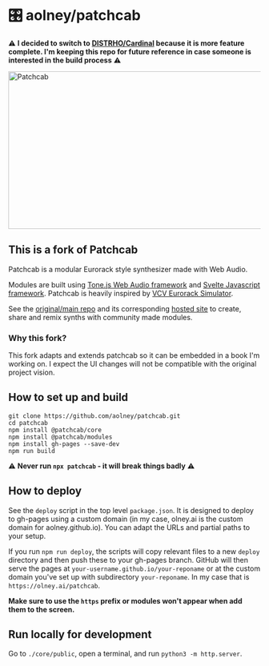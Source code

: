 # 🎛 aolney/patchcab

:warning: **I decided to switch to [DISTRHO/Cardinal](https://github.com/DISTRHO/Cardinal) because it is more feature complete. I'm keeping this repo for future reference in case someone is interested in the build process** :warning:

<img src="https://raw.githubusercontent.com/spectrome/patchcab/main/core/public/assets/preview@2x.png" alt="Patchcab" width="600" height="315" />

## This is a fork of Patchcab

Patchcab is a modular Eurorack style synthesizer made with Web Audio.

Modules are built using [Tone.js Web Audio framework](https://github.com/Tonejs/Tone.js/) and [Svelte Javascript framework](https://github.com/sveltejs/svelte). Patchcab is heavily inspired by [VCV Eurorack Simulator](https://vcvrack.com).

See the [original/main repo](https://github.com/spectrome/patchcab) and its corresponding [hosted site](https://patch.cab) to create, share and remix synths with community made modules.

### Why this fork?

This fork adapts and extends patchcab so it can be embedded in a book I'm working on. 
I expect the UI changes will not be compatible with the original project vision. 

## How to set up and build

```
git clone https://github.com/aolney/patchcab.git
cd patchcab
npm install @patchcab/core
npm install @patchcab/modules
npm install gh-pages --save-dev
npm run build
```

:warning: **Never run `npx patchcab` - it will break things badly** :warning:

## How to deploy

See the `deploy` script in the top level `package.json`.
It is designed to deploy to gh-pages using a custom domain (in my case, olney.ai is the custom domain for aolney.github.io).
You can adapt the URLs and partial paths to your setup.

If you run `npm run deploy`, the scripts will copy relevant files to a new `deploy` directory and then push these to your gh-pages branch.
GitHub will then serve the pages at `your-username.github.io/your-reponame` or at the custom domain you've set up with subdirectory `your-reponame`.
In my case that is `https://olney.ai/patchcab`.

**Make sure to use the `https` prefix or modules won't appear when add them to the screen.**

## Run locally for development

Go to `./core/public`, open a terminal, and run `python3 -m http.server`.
